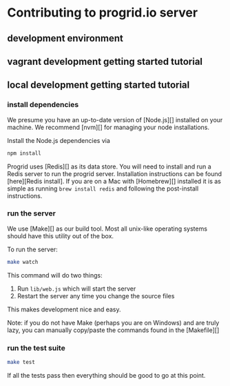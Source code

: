 Contributing to progrid.io server
===
## development environment

## vagrant development getting started tutorial

## local development getting started tutorial

### install dependencies
We presume you have an up-to-date version of [Node.js][] installed on your machine.
We recommend [nvm][] for managing your node installations.

Install the Node.js dependencies via 

```bash
npm install
```

Progrid uses [Redis][] as its data store. You will need to install and run a
Redis server to run the progrid server. Installation instructions can
be found [here][Redis install]. If you are on a Mac with [Homebrew][] installed it
is as simple as running `brew install redis` and following the post-install
instructions.

### run the server
We use [Make][] as our build tool. Most all unix-like operating systems should
have this utility out of the box.

To run the server:

```bash
make watch
```

This command will do two things:

 1. Run `lib/web.js` which will start the server
 2. Restart the server any time you change the source files

This makes development nice and easy.

Note: if you do not have Make (perhaps you are on Windows) and are truly lazy,
you can manually copy/paste the commands found in the [Makefile][]

### run the test suite

```bash
make test
```

If all the tests pass then everything should be good to go at this point.
